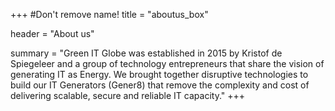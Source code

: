 +++
#Don't remove name!
title = "aboutus_box"

header = "About us"

summary = "Green IT Globe was established in 2015 by Kristof de Spiegeleer and a group of technology entrepreneurs that share the vision of generating IT as Energy. We brought together disruptive technologies to build our IT Generators (Gener8) that remove the complexity and cost of delivering scalable, secure and reliable IT capacity."
+++